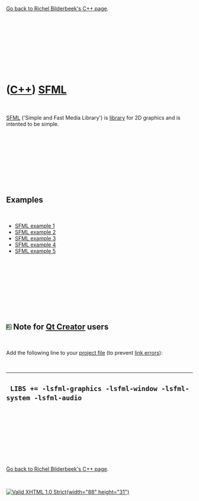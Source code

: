 

[Go back to Richel Bilderbeek's C++ page](Cpp.htm).

 

 

 

 

 

([C++](Cpp.htm)) [SFML](CppSfml.htm)
====================================

 

[SFML](CppSfml.htm) ('Simple and Fast Media Library') is
[library](CppLibrary.htm) for 2D graphics and is intented to be simple.

 

 

 

 

 

Examples
--------

 

-   [SFML example 1](CppSfmlExample1.htm)
-   [SFML example 2](CppSfmlExample2.htm)
-   [SFML example 3](CppSfmlExample3.htm)
-   [SFML example 4](CppSfmlExample4.htm)
-   [SFML example 5](CppSfmlExample5.htm)

 

 

 

 

 

![Qt Creator](PicQtCreator.png) Note for [Qt Creator](CppQtCreator.htm) users
-----------------------------------------------------------------------------

 

Add the following line to your [project file](CppQtProjectFile.htm) (to
prevent [link errors](CppLinkError.htm)):

 

  ---------------------------------------------------------------------
  ` LIBS += -lsfml-graphics -lsfml-window -lsfml-system -lsfml-audio`
  ---------------------------------------------------------------------

 

 

 

 

 

[Go back to Richel Bilderbeek's C++ page](Cpp.htm).



 

[![Valid XHTML 1.0 Strict](valid-xhtml10.png){width="88"
height="31"}](http://validator.w3.org/check?uri=referer)
